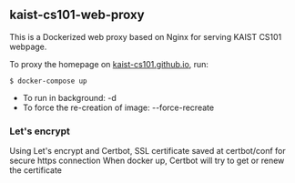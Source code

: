 
## kaist-cs101-web-proxy

This is a Dockerized web proxy based on Nginx for serving KAIST CS101 webpage.

To proxy the homepage on [kaist-cs101.github.io](https://kaist-cs101.github.io), run:

```
$ docker-compose up
```
- To run in background: -d
- To force the re-creation of image: --force-recreate

### Let's encrypt
Using Let's encrypt and Certbot, SSL certificate saved at certbot/conf for secure https connection
When docker up, Certbot will try to get or renew the certificate
